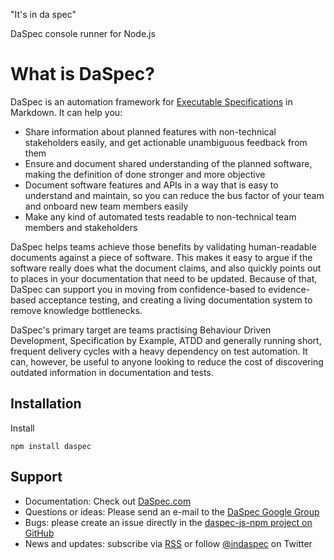 "It's in da spec"

DaSpec console runner for Node.js

# What is DaSpec?

DaSpec is an automation framework for [Executable Specifications](http://daspec.com/guides/executable_specifications.html) in Markdown. It can help you:

* Share information about planned features with non-technical stakeholders easily, and get actionable unambiguous feedback from them 
* Ensure and document shared understanding of the planned software, making the definition of done stronger and more objective
* Document software features and APIs in a way that is easy to understand and maintain, so you can reduce the bus factor of your team and onboard new team members easily
* Make any kind of automated tests readable to non-technical team members and stakeholders

DaSpec helps teams achieve those benefits by validating human-readable documents against a piece of software. This makes it easy to argue if the software really does what the document claims, and also quickly points out to places in your documentation that need to be updated. Because of that, DaSpec can support you in moving from  confidence-based to evidence-based acceptance testing, and creating a living documentation system to remove knowledge bottlenecks.

DaSpec's primary target are teams practising Behaviour Driven Development, Specification by Example, ATDD and generally running short, frequent delivery cycles with a heavy dependency on test automation. It can, however, be useful to anyone looking to reduce the cost of discovering outdated information in documentation and tests. 

## Installation

Install 

    npm install daspec

## Support

* Documentation: Check out [DaSpec.com](http://daspec.com)
* Questions or ideas: Please send an e-mail to the [DaSpec Google Group](https://groups.google.com/forum/#!forum/daspec)
* Bugs: please create an issue directly in the [daspec-js-npm project on GitHub](https://github.com/daspec/daspec-js-npm/issues)
* News and updates: subscribe via [RSS](http://daspec.com/feed.xml) or follow [@indaspec](https://twitter.com/indaspec) on Twitter
